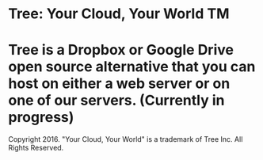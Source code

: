 Tree: Your Cloud, Your World TM
====
Tree is a Dropbox or Google Drive open source alternative that you can host on either a web server or on one of our servers. (Currently in progress)
=========================================================================================
Copyright 2016. "Your Cloud, Your World" is a trademark of Tree Inc. All Rights Reserved.
